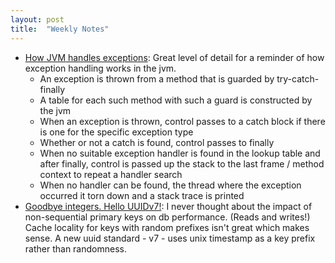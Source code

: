 ```yaml
---
layout: post
title:  "Weekly Notes"
---
```


* [How JVM handles exceptions](https://foojay.io/today/how-jvm-handles-exceptions/): Great level of detail for a reminder of how exception handling works in the jvm.
  * An exception is thrown from a method that is guarded by try-catch-finally
  * A table for each such method with such a guard is constructed by the jvm
  * When an exception is thrown, control passes to a catch block if there is one for the specific exception type
  * Whether or not a catch is found, control passes to finally
  * When no suitable exception handler is found in the lookup table and after finally, control is passed up the stack to the last frame / method context to repeat a handler search
  * When no handler can be found, the thread where the exception occurred it torn down and a stack trace is printed
* [Goodbye integers. Hello UUIDv7!](https://buildkite.com/resources/blog/goodbye-integers-hello-uuids/): I never thought about the impact of non-sequential primary keys on db performance. (Reads and writes!) Cache locality for keys with random prefixes isn't great which makes sense. A new uuid standard - v7 - uses unix timestamp as a key prefix rather than randomness. 